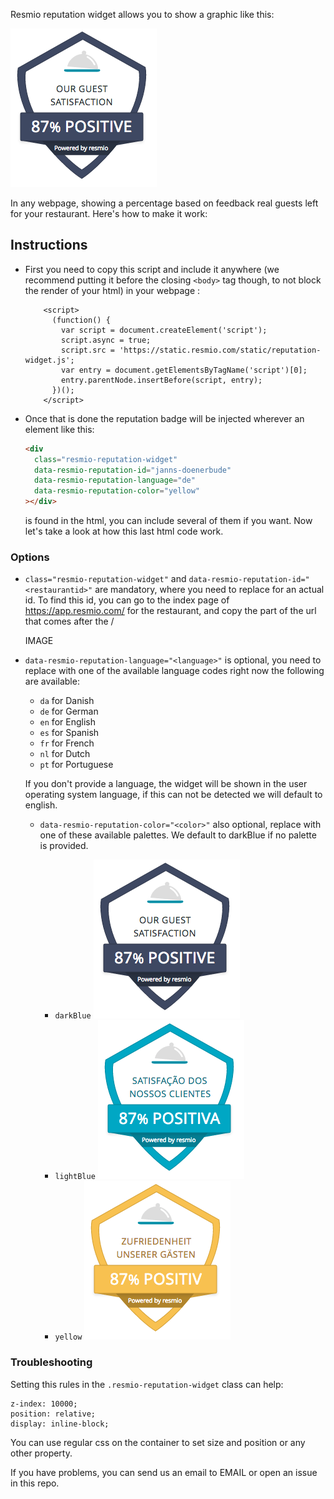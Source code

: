 Resmio reputation widget allows you to show a graphic like this:  

![Example Dark Blue](/images/badge-dark-blue.png)  

In any webpage, showing a percentage based on feedback real guests left for your
restaurant. Here's how to make it work:

## Instructions ##
- First you need to copy this script and include it anywhere (we recommend
  putting it before the closing `<body>` tag though, to not block the render of
  your html) in your webpage :   

  ```
      <script>
        (function() {
          var script = document.createElement('script');
          script.async = true;
          script.src = 'https://static.resmio.com/static/reputation-widget.js';
          var entry = document.getElementsByTagName('script')[0];
          entry.parentNode.insertBefore(script, entry);
        })();
      </script>
   ```

- Once that is done the reputation badge will be injected wherever an element
  like this:  
  ```html
  <div
    class="resmio-reputation-widget"
    data-resmio-reputation-id="janns-doenerbude"
    data-resmio-reputation-language="de"
    data-resmio-reputation-color="yellow"
  ></div>
  ```
  is found in the html, you can include several of them if you want. Now let's
  take a look at how this last html code work.

### Options ###
- `class="resmio-reputation-widget"` and `data-resmio-reputation-id="<restaurantid>"`
  are mandatory, where you need to replace <restaurantid> for an actual
  id. To find this id, you can go to the index page of https://app.resmio.com/
  for the restaurant, and copy the part of the url that comes after the /

  IMAGE

- `data-resmio-reputation-language="<language>"` is optional, you need to
  replace <language> with one of the available language codes right now the
  following are available:
    - `da` for Danish  
    - `de` for German
    - `en` for English
    - `es` for Spanish
    - `fr` for French
    - `nl` for Dutch
    - `pt` for Portuguese

  If you don't provide a language, the widget will be shown in the user operating
  system language, if this can not be detected we will default to english.

  - `data-resmio-reputation-color="<color>"` also optional, replace <color>
    with one of these available palettes. We default to darkBlue if no palette
    is provided.
    - `darkBlue`
        ![Example Dark Blue](/images/badge-dark-blue.png)  
    - `lightBlue`
        ![Example Light Blue](/images/badge-light-blue.png)  
    - `yellow`
        ![Example Yellow](/images/badge-yellow.png)  

### Troubleshooting ###
Setting this rules in the `.resmio-reputation-widget` class can help:
```
z-index: 10000;
position: relative;
display: inline-block;
```

You can use regular css on the container to set size and position or any other
property.  

If you have problems, you can send us an email to EMAIL or open an issue in
 this repo.
